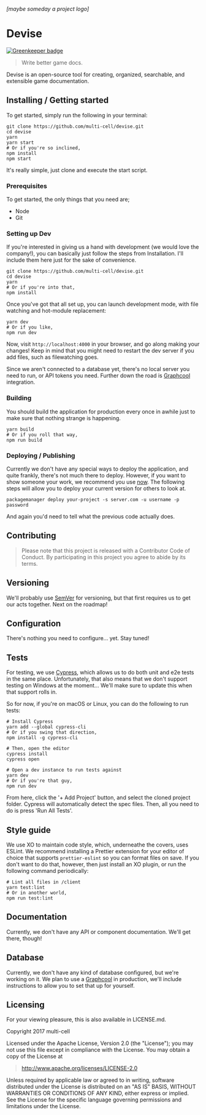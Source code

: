 *[maybe someday a project logo]*

# Devise

[![Greenkeeper badge](https://badges.greenkeeper.io/multi-cell/devise.svg)](https://greenkeeper.io/)
> Write better game docs.

Devise is an open-source tool for creating, organized, searchable, and
extensible game documentation.

## Installing / Getting started

To get started, simply run the following in your terminal:

```shell
git clone https://github.com/multi-cell/devise.git
cd devise
yarn
yarn start
# Or if you're so inclined,
npm install
npm start
```

It's really simple, just clone and execute the start script.

### Prerequisites

To get started, the only things that you need are;

+ Node
+ Git

### Setting up Dev

If you're interested in giving us a hand with development (we would love the
company!), you can basically just follow the steps from Installation. I'll
include them here just for the sake of convenience.

```shell
git clone https://github.com/multi-cell/devise.git
cd devise
yarn
# Or if you're into that,
npm install
```

Once you've got that all set up, you can launch development mode, with file
watching and hot-module replacement:

```shell
yarn dev
# Or if you like,
npm run dev
```

Now, visit `http://localhost:4000` in your browser, and go along making your
changes! Keep in mind that you might need to restart the dev server if you add
files, such as filewatching goes.

Since we aren't connected to a database yet, there's no local server you need to
run, or API tokens you need. Further down the road is 
[Graphcool](https://www.graph.cool) integration.

### Building

You should build the application for production every once in awhile just to
make sure that nothing strange is happening.

```shell
yarn build
# Or if you roll that way,
npm run build
```

### Deploying / Publishing

Currently we don't have any special ways to deploy the application, and quite
frankly, there's not much there to deploy. However, if you want to show someone
your work, we recommend you use [now](https://zeit.co/now). The following steps
will allow you to deploy your current version for others to look at.

<!-- TODO: Add simplistic support for now.sh deployment -->
<!-- TODO: Add real instructions for deployment -->

```shell
packagemanager deploy your-project -s server.com -u username -p password
```

And again you'd need to tell what the previous code actually does.

## Contributing

> Please note that this project is released with a Contributor Code of Conduct.
> By participating in this project you agree to abide by its terms.

## Versioning

We'll probably use [SemVer](http://semver.org/) for versioning, but that first
requires us to get our acts together. Next on the roadmap!

## Configuration

There's nothing you need to configure... yet. Stay tuned!

## Tests

For testing, we use [Cypress](https://www.cypress.io), which allows us to do
both unit and e2e tests in the same place. Unfortunately, that also means that
we don't support testing on Windows at the moment... We'll make sure to update
this when that support rolls in.

So for now, if you're on macOS or Linux, you can do the following to run tests:

```shell
# Install Cypress
yarn add --global cypress-cli
# Or if you swing that direction,
npm install -g cypress-cli

# Then, open the editor
cypress install
cypress open

# Open a dev instance to run tests against
yarn dev
# Or if you're that guy,
npm run dev
```

From here, click the '+ Add Project' button, and select the cloned project 
folder. Cypress will automatically detect the spec files. Then, all you need to 
do is press 'Run All Tests'.

## Style guide

We use XO to maintain code style, which, underneathe the covers, uses ESLint. 
We recommend installing a Prettier extension for your editor of choice that 
supports `prettier-eslint` so you can format files on save. If you don't want to
do that, however, then just install an XO plugin, or run the following command 
periodically:

```shell
# Lint all files in /client
yarn test:lint
# Or in another world,
npm run test:lint
```

## Documentation

Currently, we don't have any API or component documentation. We'll get there, 
though!

## Database

Currently, we don't have any kind of database configured, but we're working on 
it. We plan to use a [Graphcool](https://www.graph.cool) in production, we'll
include instructions to allow you to set that up for yourself.

## Licensing

For your viewing pleasure, this is also available in LICENSE.md.

Copyright 2017 multi-cell

Licensed under the Apache License, Version 2.0 (the "License");
you may not use this file except in compliance with the License.
You may obtain a copy of the License at

>  http://www.apache.org/licenses/LICENSE-2.0

Unless required by applicable law or agreed to in writing, software
distributed under the License is distributed on an "AS IS" BASIS,
WITHOUT WARRANTIES OR CONDITIONS OF ANY KIND, either express or implied.
See the License for the specific language governing permissions and
limitations under the License.
